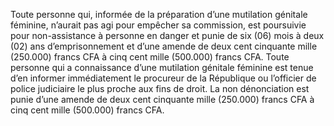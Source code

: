 Toute personne qui, informée de la préparation d’une mutilation génitale féminine, n’aurait pas agi pour empêcher sa commission, est poursuivie pour non-assistance à personne en danger et punie de six (06) mois à deux (02) ans d’emprisonnement et d’une amende de deux cent cinquante mille (250.000) francs CFA à cinq cent mille (500.000) francs CFA.
Toute personne qui a connaissance d’une mutilation génitale féminine est tenue d’en informer immédiatement le procureur de la République ou l’officier de police judiciaire le plus proche aux fins de droit.
La non dénonciation est punie d’une amende de deux cent cinquante mille (250.000) francs CFA à cinq cent mille (500.000) francs CFA.